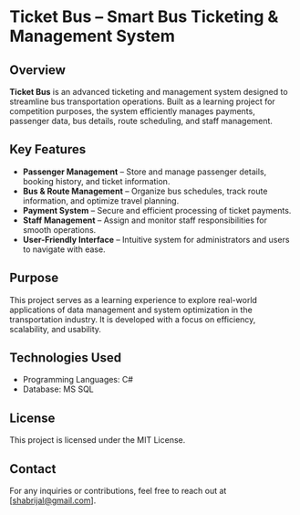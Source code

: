 # Ticket Bus – Smart Bus Ticketing & Management System

## Overview
**Ticket Bus** is an advanced ticketing and management system designed to streamline bus transportation operations. Built as a learning project for competition purposes, the system efficiently manages payments, passenger data, bus details, route scheduling, and staff management.

## Key Features
- **Passenger Management** – Store and manage passenger details, booking history, and ticket information.
- **Bus & Route Management** – Organize bus schedules, track route information, and optimize travel planning.
- **Payment System** – Secure and efficient processing of ticket payments.
- **Staff Management** – Assign and monitor staff responsibilities for smooth operations.
- **User-Friendly Interface** – Intuitive system for administrators and users to navigate with ease.

## Purpose
This project serves as a learning experience to explore real-world applications of data management and system optimization in the transportation industry. It is developed with a focus on efficiency, scalability, and usability.

## Technologies Used
- Programming Languages: C#
- Database: MS SQL

## License
This project is licensed under the MIT License.

## Contact
For any inquiries or contributions, feel free to reach out at [shabrijal@gmail.com].
